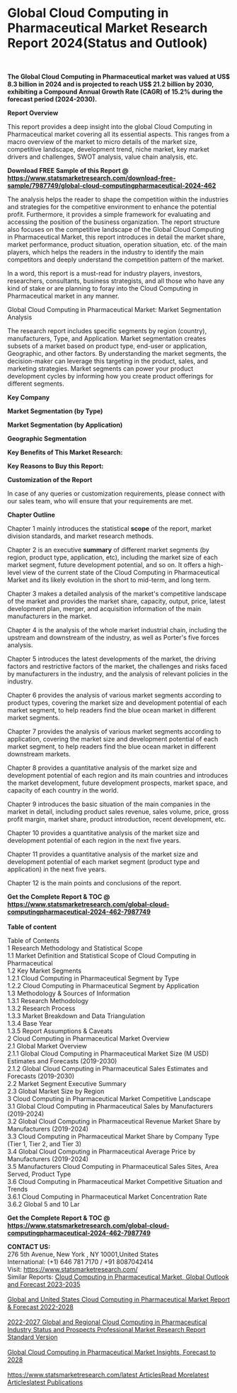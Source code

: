 <h1>Global Cloud Computing in Pharmaceutical Market Research Report 2024(Status and Outlook)</h1><br/><p><strong>The Global Cloud Computing in Pharmaceutical market was valued at US$ 8.3 billion in 2024 and is projected to reach US$ 21.2 billion by 2030, exhibiting a Compound Annual Growth Rate (<strong>CAGR</strong>) of 15.2% during the forecast period (2024-2030).</strong></p><p><strong>Report Overview</strong></p><p>This report provides a deep insight into the global Cloud Computing in Pharmaceutical market covering all its essential aspects. This ranges from a macro overview of the market to micro details of the market size, competitive landscape, development trend, niche market, key market drivers and challenges, SWOT analysis, value chain analysis, etc.</p><p><strong>Download FREE Sample of this Report @ <a href="https://www.statsmarketresearch.com/download-free-sample/7987749/global-cloud-computingpharmaceutical-2024-462">https://www.statsmarketresearch.com/download-free-sample/7987749/global-cloud-computingpharmaceutical-2024-462</a></strong></p><p>The analysis helps the reader to shape the competition within the industries and strategies for the competitive environment to enhance the potential profit. Furthermore, it provides a simple framework for evaluating and accessing the position of the business organization. The report structure also focuses on the competitive landscape of the Global Cloud Computing in Pharmaceutical Market, this report introduces in detail the market share, market performance, product situation, operation situation, etc. of the main players, which helps the readers in the industry to identify the main competitors and deeply understand the competition pattern of the market.</p><p>In a word, this report is a must-read for industry players, investors, researchers, consultants, business strategists, and all those who have any kind of stake or are planning to foray into the Cloud Computing in Pharmaceutical market in any manner.</p><p>Global Cloud Computing in Pharmaceutical Market: Market Segmentation Analysis</p><p>The research report includes specific segments by region (country), manufacturers, Type, and Application. Market segmentation creates subsets of a market based on product type, end-user or application, Geographic, and other factors. By understanding the market segments, the decision-maker can leverage this targeting in the product, sales, and marketing strategies. Market segments can power your product development cycles by informing how you create product offerings for different segments.</p><p><strong>Key Company</strong></p><p><strong>Market Segmentation (by Type)</strong></p><p><strong>Market Segmentation (<strong>by Application</strong>)</strong></p><p><strong>Geographic Segmentation</strong></p><p><strong>Key Benefits of This Market Research:</strong></p><p><strong>Key <strong>Reasons to Buy</strong> this Report:</strong></p><p><strong>Customization of the Report</strong></p><p>In case of any queries or customization requirements, please connect with our sales team, who will ensure that your requirements are met.</p><p><strong>Chapter Outline</strong></p><p>Chapter 1 mainly introduces the statistical <strong>scope</strong> of the report, market division standards, and market research methods.</p><p>Chapter 2 is an executive <strong>summary</strong> of different market segments (by region, product type, application, etc), including the market size of each market segment, future development potential, and so on. It offers a high-level view of the current state of the Cloud Computing in Pharmaceutical Market and its likely evolution in the short to mid-term, and long term.</p><p>Chapter 3 makes a detailed analysis of the market's competitive landscape of the market and provides the market share, capacity, output, price, latest development plan, merger, and acquisition information of the main manufacturers in the market.</p><p>Chapter 4 is the analysis of the whole market industrial chain, including the upstream and downstream of the industry, as well as Porter's five forces analysis.</p><p>Chapter 5 introduces the latest developments of the market, the driving factors and restrictive factors of the market, the challenges and risks faced by manufacturers in the industry, and the analysis of relevant policies in the industry.</p><p>Chapter 6 provides the analysis of various market segments according to product types, covering the market size and development potential of each market segment, to help readers find the blue ocean market in different market segments.</p><p>Chapter 7 provides the analysis of various market segments according to application, covering the market size and development potential of each market segment, to help readers find the blue ocean market in different downstream markets.</p><p>Chapter 8 provides a quantitative analysis of the market size and development potential of each region and its main countries and introduces the market development, future development prospects, market space, and capacity of each country in the world.</p><p>Chapter 9 introduces the basic situation of the main companies in the market in detail, including product sales revenue, sales volume, price, gross profit margin, market share, product introduction, recent development, etc.</p><p>Chapter 10 provides a quantitative analysis of the market size and development potential of each region in the next five years.</p><p>Chapter 11 provides a quantitative analysis of the market size and development potential of each market segment (product type and application) in the next five years.</p><p>Chapter 12 is the main points and conclusions of the report.</p><div><b>Get the Complete Report & TOC @ <a href="https://www.statsmarketresearch.com/global-cloud-computingpharmaceutical-2024-462-7987749">https://www.statsmarketresearch.com/global-cloud-computingpharmaceutical-2024-462-7987749</a></b></div><br><b>Table of content</b><p>Table of Contents<br />1 Research Methodology and Statistical Scope<br />1.1 Market Definition and Statistical Scope of Cloud Computing in Pharmaceutical<br />1.2 Key Market Segments<br />1.2.1 Cloud Computing in Pharmaceutical Segment by Type<br />1.2.2 Cloud Computing in Pharmaceutical Segment by Application<br />1.3 Methodology & Sources of Information<br />1.3.1 Research Methodology<br />1.3.2 Research Process<br />1.3.3 Market Breakdown and Data Triangulation<br />1.3.4 Base Year<br />1.3.5 Report Assumptions & Caveats<br />2 Cloud Computing in Pharmaceutical Market Overview<br />2.1 Global Market Overview<br />2.1.1 Global Cloud Computing in Pharmaceutical Market Size (M USD) Estimates and Forecasts (2019-2030)<br />2.1.2 Global Cloud Computing in Pharmaceutical Sales Estimates and Forecasts (2019-2030)<br />2.2 Market Segment Executive Summary<br />2.3 Global Market Size by Region<br />3 Cloud Computing in Pharmaceutical Market Competitive Landscape<br />3.1 Global Cloud Computing in Pharmaceutical Sales by Manufacturers (2019-2024)<br />3.2 Global Cloud Computing in Pharmaceutical Revenue Market Share by Manufacturers (2019-2024)<br />3.3 Cloud Computing in Pharmaceutical Market Share by Company Type (Tier 1, Tier 2, and Tier 3)<br />3.4 Global Cloud Computing in Pharmaceutical Average Price by Manufacturers (2019-2024)<br />3.5 Manufacturers Cloud Computing in Pharmaceutical Sales Sites, Area Served, Product Type<br />3.6 Cloud Computing in Pharmaceutical Market Competitive Situation and Trends<br />3.6.1 Cloud Computing in Pharmaceutical Market Concentration Rate<br />3.6.2 Global 5 and 10 Lar<br><div><b>Get the Complete Report & TOC @ <a href="https://www.statsmarketresearch.com/global-cloud-computingpharmaceutical-2024-462-7987749">https://www.statsmarketresearch.com/global-cloud-computingpharmaceutical-2024-462-7987749</a></b></div></p> <b>CONTACT US:</b><br>276 5th Avenue, New York , NY 10001,United States<br>International: (+1) 646 781 7170 / +91 8087042414<br>Visit: <a href="https://www.statsmarketresearch.com/">https://www.statsmarketresearch.com/</a><br>Similar Reports: <a href="https://www.statsmarketresearch.com/global-cloud-computingpharmaceutical-2024-462-7987749">Cloud Computing in Pharmaceutical Market, Global Outlook and Forecast 2023-2035</a><br/><br/><a href="https://www.statsmarketresearch.com/global-cloud-computingpharmaceutical-2024-462-7987749">Global and United States Cloud Computing in Pharmaceutical Market Report & Forecast 2022-2028</a><br/><br/><a href="https://www.statsmarketresearch.com/global-cloud-computingpharmaceutical-2024-462-7987749">2022-2027 Global and Regional Cloud Computing in Pharmaceutical Industry Status and Prospects Professional Market Research Report Standard Version</a><br/><br/><a href="https://www.statsmarketresearch.com/global-cloud-computingpharmaceutical-2024-462-7987749">Global Cloud Computing in Pharmaceutical Market Insights, Forecast to 2028</a><br/><br/><a href="https://gyeongbokgung.com">https://www.statsmarketresearch.com/</a><a href="https://hallyeomaritime.com">latest Articles</a><a href="https://jingwansa.com">Read More</a><a href=https://nguoiviet.jp/">latest Articles</a><a href="https://www.intelmarketresearch.com/">latest Publications</a>